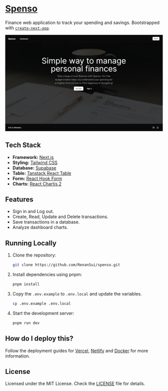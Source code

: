 # [Spenso](https://spenso.vercel.app)

Finance web application to track your spending and savings.
Bootstrapped with [`create-next-app`](https://github.com/vercel/next.js/tree/canary/packages/create-next-app).

[![Spenso](./public/images/landing_page.png)](https://spenso.vercel.app)

## Tech Stack

- **Framework:** [Next.js](https://nextjs.org)
- **Styling:** [Tailwind CSS](https://tailwindcss.com)
- **Database:** [Supabase](https://supabase.com)
- **Table:** [Tanstack React Table](https://tanstack.com/table/v8)
- **Form:** [React Hook Form](https://react-hook-form.com)
- **Charts:** [React Chartjs 2](https://react-chartjs-2.js.org)

## Features

- Sign in and Log out.
- Create, Read, Update and Delete transactions.
- Save transactions in a database.
- Analyze dashboard charts.

## Running Locally

1. Clone the repository:

   ```bash
   git clone https://github.com/RenanSui/spenso.git
   ```

2. Install dependencies using pnpm:

   ```bash
   pnpm install
   ```

3. Copy the `.env.example` to `.env.local` and update the variables.

   ```bash
   cp .env.example .env.local
   ```

4. Start the development server:

   ```bash
   pnpm run dev
   ```

## How do I deploy this?

Follow the deployment guides for [Vercel](https://create.t3.gg/en/deployment/vercel), [Netlify](https://create.t3.gg/en/deployment/netlify) and [Docker](https://create.t3.gg/en/deployment/docker) for more information.

## License

Licensed under the MIT License. Check the [LICENSE](./LICENSE) file for details.
